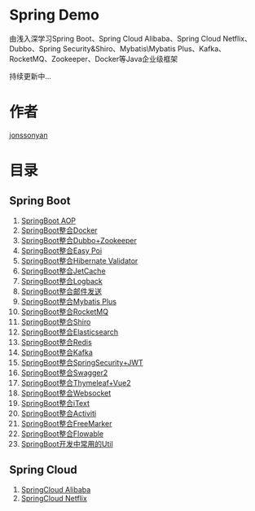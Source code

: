# Spring Demo

由浅入深学习Spring Boot、Spring Cloud Alibaba、Spring Cloud Netflix、Dubbo、Spring Security&Shiro、Mybatis\Mybatis
Plus、Kafka、RocketMQ、Zookeeper、Docker等Java企业级框架

持续更新中...

# 作者

[jonssonyan](https://jonssonyan.com)

# 目录

## Spring Boot

1. [SpringBoot AOP](./springboot-aop)
2. [SpringBoot整合Docker](./springboot-docker)
3. [SpringBoot整合Dubbo+Zookeeper](./springboot-dubbo-zookeeper)
4. [SpringBoot整合Easy Poi](./springboot-easypoi)
5. [SpringBoot整合Hibernate Validator](./springboot-hibernate-validator)
6. [SpringBoot整合JetCache](./springboot-jetcache)
7. [SpringBoot整合Logback](./springboot-logback)
8. [SpringBoot整合邮件发送](./springboot-mail)
9. [SpringBoot整合Mybatis Plus](./springboot-mybatisplus)
10. [SpringBoot整合RocketMQ](./springboot-rocketmq)
11. [SpringBoot整合Shiro](./springboot-shiro)
12. [SpringBoot整合Elasticsearch](./springboot-springdata-elasticsearch)
13. [SpringBoot整合Redis](./springboot-springdata-redis)
14. [SpringBoot整合Kafka](./springboot-springkafka)
15. [SpringBoot整合SpringSecurity+JWT](./springboot-springsecurity-jwt)
16. [SpringBoot整合Swagger2](./springboot-swagger2)
17. [SpringBoot整合Thymeleaf+Vue2](./springboot-thymeleaf-vue2)
18. [SpringBoot整合Websocket](./springboot-websocket)
19. [SpringBoot整合iText](./springboot-itext)
20. [SpringBoot整合Activiti](./springboot-activiti)
21. [SpringBoot整合FreeMarker](./springboot-freemarker-vue2)
22. [SpringBoot整合Flowable](./springboot-flowable)
23. [SpringBoot开发中常用的Util](./springboot-utils)

## Spring Cloud

1. [SpringCloud Alibaba](./springcloud-alibaba)
2. [SpringCloud Netflix](./springcloud-netflix)
